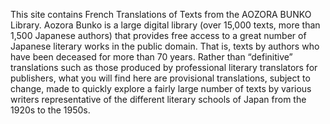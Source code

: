 This site contains French Translations of Texts from the AOZORA BUNKO Library. Aozora Bunko is a large digital library (over 15,000 texts, more than 1,500 Japanese authors) that provides free access to a great number of Japanese literary works in the public domain. That is, texts by authors who have been deceased for more than 70 years. Rather than “definitive” translations such as those produced by professional literary translators for publishers, what you will find here are provisional translations, subject to change, made to quickly explore a fairly large number of texts by various writers representative of the different literary schools of Japan from the 1920s to the 1950s.
